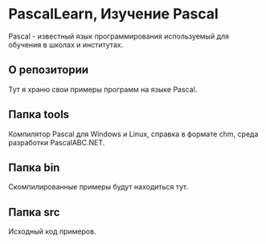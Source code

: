 # PascalLearn, Изучение Pascal
Pascal - известный язык программирования используемый для обучения в школах и институтах.

## О репозитории
Тут я храню свои примеры программ на языке Pascal.

## Папка tools
Компилятор Pascal для Windows и Linux, справка в формате chm, среда разработки PascalABC.NET.

## Папка bin
Скомпилированные примеры будут находиться тут.

## Папка src
Исходный код примеров.